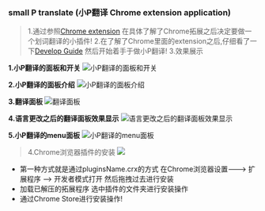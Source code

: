 ### small P translate (小P翻译 Chrome extension application)
> 1.通过参照[Chrome extension](https://developer.chrome.com/extensions) 在具体了解了Chrome拓展之后决定要做一个划词翻译的小插件!
 2.在了解了Chrome里面的extension之后,仔细看了一下[Develop Guide](https://developer.chrome.com/extensions/devguide) 然后开始着手于做小P翻译!
3.效果展示  
  
  **1.小P翻译的面板和开关**
  ![小P翻译的面板和开关](https://ws1.sinaimg.cn/large/0060ejA5gy1g0pwyavm4nj307702y0sk.jpg)

  **2.小P翻译的面板介绍**
  ![小P翻译的面板介绍](https://ws1.sinaimg.cn/large/0060ejA5gy1g0px1lanw9j307402wjrd.jpg)
  
  **3.翻译面板**
  ![翻译面板](https://ws1.sinaimg.cn/large/0060ejA5gy1g0px313o7vj308t054q2y.jpg)
  
  **4.语言更改之后的翻译面板效果显示**
  ![语言更改之后的翻译面板效果显示](https://ws1.sinaimg.cn/large/0060ejA5gy1g0px8l24qbj3091059gls.jpg)
  
  **5.小P翻译的menu面板**
  ![小P翻译的menu面板](https://ws1.sinaimg.cn/large/0060ejA5gy1g0px5aq2b1j309o05o74h.jpg)
  
  > 4.Chrome浏览器插件的安装
![](https://ws1.sinaimg.cn/large/0060ejA5gy1g0pxhs9futj311i03074l.jpg)

  * 第一种方式就是通过pluginsName.crx的方式 在Chrome浏览器设置---> 扩展程序 --> 开发者模式打开 然后拖拽过去进行安装
  * 加载已解压的拓展程序 选中插件的文件夹进行安装操作
  * 通过Chrome Store进行安装操作!